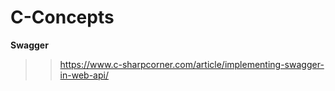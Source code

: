 # C-Concepts

**Swagger**
>> https://www.c-sharpcorner.com/article/implementing-swagger-in-web-api/

